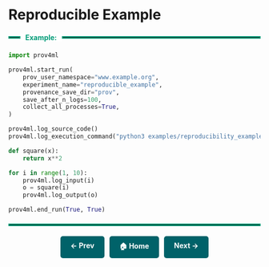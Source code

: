 # Reproducible Example


<div style="display: flex; align-items: center; margin: 20px 0;">
    <hr style="flex-grow: 0.05; border: 2px solid #009B77; margin: 0;">
    <span style="background: white; padding: 0 10px; font-weight: bold; color: #009B77;">Example:</span>
    <hr style="flex-grow: 1; border: 2px solid #009B77; margin: 0;">
</div>

```python
import prov4ml

prov4ml.start_run(
    prov_user_namespace="www.example.org",
    experiment_name="reproducible_example", 
    provenance_save_dir="prov",
    save_after_n_logs=100,
    collect_all_processes=True, 
)

prov4ml.log_source_code()
prov4ml.log_execution_command("python3 examples/reproducibility_example.py")

def square(x): 
    return x**2

for i in range(1, 10): 
    prov4ml.log_input(i)
    o = square(i)
    prov4ml.log_output(o)

prov4ml.end_run(True, True)
```

<hr style="border: 2px solid #009B77; margin: 20px 0;">



<div style="display: flex; justify-content: center; gap: 10px; margin-top: 20px;">
    <a href="prov_getters_example.md" style="text-decoration: none; background-color: #006269; color: white; padding: 10px 20px; border-radius: 5px; font-weight: bold; transition: 0.3s;">← Prev</a>
    <a href="." style="text-decoration: none; background-color: #006269; color: white; padding: 10px 20px; border-radius: 5px; font-weight: bold; transition: 0.3s;">🏠 Home</a>
    <a href="." style="text-decoration: none; background-color: #006269; color: white; padding: 10px 20px; border-radius: 5px; font-weight: bold; transition: 0.3s;">Next →</a>
</div>
